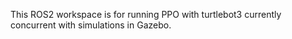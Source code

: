 This ROS2 workspace is for running PPO with turtlebot3 currently concurrent with simulations in Gazebo.
